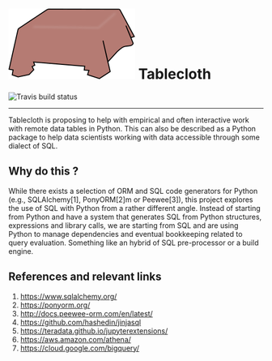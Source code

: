 # ![GitHub Logo](logo.png) Tablecloth

![Travis build status](https://travis-ci.com/lgautier/tablecloth.svg?token=xf7sgesS9RQ1p1iLDXo9&branch=master)

---

Tablecloth is proposing to help with empirical and often interactive work with remote data tables in Python.
This can also be described as a Python package to help data scientists working with data accessible through
some dialect of SQL.

## Why do this ?

While there exists a selection of ORM and SQL code generators for Python (e.g., SQLAlchemy[1], PonyORM[2]m or Peewee[3]),
this project explores the use of SQL with Python from a rather different angle. Instead of starting from Python and
have a system that generates SQL from Python structures, expressions and library calls, we are starting
from SQL and are using Python to manage dependencies and eventual bookkeeping related to query evaluation.
Something like an hybrid of SQL pre-processor or a build engine.

## References and relevant links

1. https://www.sqlalchemy.org/
2. https://ponyorm.org/
3. http://docs.peewee-orm.com/en/latest/
4. https://github.com/hashedin/jinjasql
5. https://teradata.github.io/jupyterextensions/
6. https://aws.amazon.com/athena/
7. https://cloud.google.com/bigquery/
